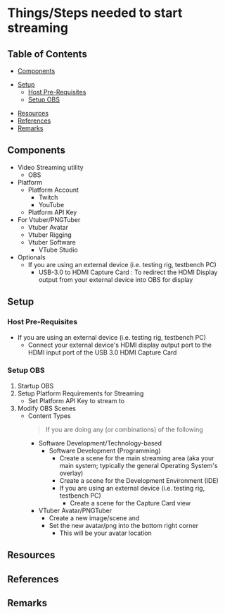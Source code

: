 # Things/Steps needed to start streaming

## Table of Contents
+ [Components](#components)
- [Setup](#setup)
    + [Host Pre-Requisites](#host-pre-requisites)
    + [Setup OBS](#setup-obs)
+ [Resources](#resources)
+ [References](#references)
+ [Remarks](#remarks)

## Components
- Video Streaming utility
    + OBS
- Platform 
    - Platform Account
        - Twitch
        - YouTube
    + Platform API Key
- For Vtuber/PNGTuber
    - Vtuber Avatar
    - Vtuber Rigging
    - Vtuber Software
        + VTube Studio
- Optionals
    - If you are using an external device (i.e. testing rig, testbench PC)
        - USB-3.0 to HDMI Capture Card : To redirect the HDMI Display output from your external device into OBS for display

## Setup
### Host Pre-Requisites
- If you are using an external device (i.e. testing rig, testbench PC)
   + Connect your external device's HDMI display output port to the HDMI input port of the USB 3.0 HDMI Capture Card

### Setup OBS
1. Startup OBS
2. Setup Platform Requirements for Streaming
    - Set Platform API Key to stream to
3. Modify OBS Scenes
    - Content Types
        > If you are doing any (or combinations) of the following
        - Software Development/Technology-based 
            - Software Development (Programming)
                + Create a scene for the main streaming area (aka your main system; typically the general Operating System's overlay)
                + Create a scene for the Development Environment (IDE)
                - If you are using an external device (i.e. testing rig, testbench PC)
                    + Create a scene for the Capture Card view
        - VTuber Avatar/PNGTuber
            + Create a new image/scene and 
            - Set the new avatar/png into the bottom right corner
                + This will be your avatar location

## Resources

## References

## Remarks
